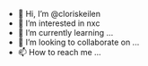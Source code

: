 - 👋 Hi, I’m @cloriskeilen
- 👀 I’m interested in nxc
- 🌱 I’m currently learning ...
- 💞️ I’m looking to collaborate on ...
- 📫 How to reach me ...

<!---
cloriskeilen/cloriskeilen is a ✨ special ✨ repository because its `README.md` (this file) appears on your GitHub profile.
You can click the Preview link to take a look at your changes.
--->
